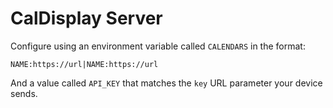 # CalDisplay Server

Configure using an environment variable called `CALENDARS` in the format:

`NAME:https://url|NAME:https://url`

And a value called `API_KEY` that matches the `key` URL parameter your device sends.
